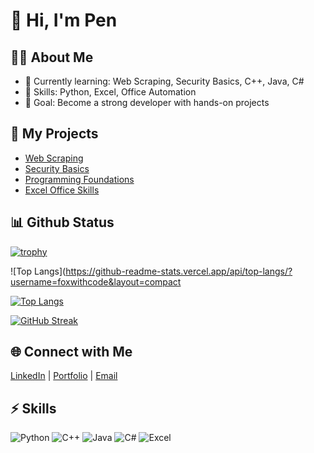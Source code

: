 # 👋 Hi, I'm Pen  

## 🧑‍💻 About Me
- 🌱 Currently learning: Web Scraping, Security Basics, C++, Java, C#
- 💼 Skills: Python, Excel, Office Automation
- 🎯 Goal: Become a strong developer with hands-on projects

## 🚀 My Projects
- [Web Scraping](https://github.com/foxwithcode/web_scraping)  
- [Security Basics](https://github.com/foxwithcode/security-basics)  
- [Programming Foundations](https://github.com/foxwithcode/programming-foundations)  
- [Excel Office Skills](https://github.com/foxwithcode/excel-office-skills)

## 📊 Github Status
[![trophy](https://github-profile-trophy.vercel.app/?username=foxwithcode&theme=onedark)](https://github.com/ryo-ma/github-profile-trophy)


![Top Langs](https://github-readme-stats.vercel.app/api/top-langs/?username=foxwithcode&layout=compact


[![Top Langs](https://github-readme-stats.vercel.app/api/top-langs/?username=pen123&layout=compact&theme=radical)](https://github.com/anuraghazra/github-readme-stats)


[![GitHub Streak](https://github-readme-streak-stats.herokuapp.com/?user=pen123&theme=radical)](https://git.io/streak-stats)


## 🌐 Connect with Me
[LinkedIn](https://linkedin.com/in/yourname) | [Portfolio](https://yourportfolio.com) | [Email](mailto:yourmail@example.com)

## ⚡ Skills
![Python](https://img.shields.io/badge/Python-3776AB?style=for-the-badge&logo=python&logoColor=white)
![C++](https://img.shields.io/badge/C++-00599C?style=for-the-badge&logo=cplusplus&logoColor=white)
![Java](https://img.shields.io/badge/Java-ED8B00?style=for-the-badge&logo=java&logoColor=white)
![C#](https://img.shields.io/badge/C%23-239120?style=for-the-badge&logo=c-sharp&logoColor=white)
![Excel](https://img.shields.io/badge/Excel-217346?style=for-the-badge&logo=microsoft-excel&logoColor=white)


